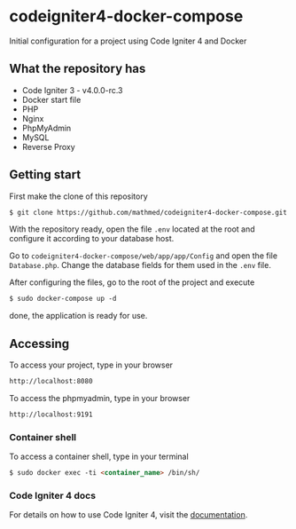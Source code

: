 # codeigniter4-docker-compose
Initial configuration for a project using Code Igniter 4 and Docker

## What the repository has

* Code Igniter 3 - v4.0.0-rc.3  
* Docker start file
* PHP
* Nginx
* PhpMyAdmin
* MySQL
* Reverse Proxy

## Getting start

First make the clone of this repository
```html
$ git clone https://github.com/mathmed/codeigniter4-docker-compose.git
```

With the repository ready, open the file `.env` located at the root and configure it according to your database host.


Go to `codeigniter4-docker-compose/web/app/app/Config` and open the file `Database.php`. Change the database fields for them used in the `.env` file.

After configuring the files, go to the root of the project and execute  
```html
$ sudo docker-compose up -d
```

done, the application is ready for use.


## Accessing

To access your project, type in your browser  
```html
http://localhost:8080
```

To access the phpmyadmin, type in your browser  
```html
http://localhost:9191
```

### Container shell

To access a container shell, type in your terminal

```html
$ sudo docker exec -ti <container_name> /bin/sh/
```


### Code Igniter 4 docs

For details on how to use Code Igniter 4, visit the [documentation](https://codeigniter4.github.io/userguide/).

